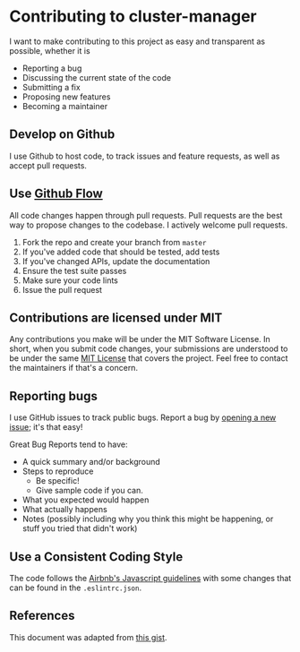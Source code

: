 # Contributing to cluster-manager

I want to make contributing to this project as easy and transparent as possible, whether it is

- Reporting a bug
- Discussing the current state of the code
- Submitting a fix
- Proposing new features
- Becoming a maintainer

## Develop on Github

I use Github to host code, to track issues and feature requests, as well as accept pull requests.

## Use [Github Flow](https://guides.github.com/introduction/flow/index.html)

All code changes happen through pull requests. Pull requests are the best way to propose changes to the codebase. I actively welcome pull requests.

1. Fork the repo and create your branch from `master`
1. If you've added code that should be tested, add tests
1. If you've changed APIs, update the documentation
1. Ensure the test suite passes
1. Make sure your code lints
1. Issue the pull request

## Contributions are licensed under MIT

Any contributions you make will be under the MIT Software License. In short, when you submit code changes, your submissions are understood to be under the same [MIT License](http://choosealicense.com/licenses/mit/) that covers the project. Feel free to contact the maintainers if that's a concern.

## Reporting bugs

I use GitHub issues to track public bugs. Report a bug by [opening a new issue](https://github.com/yashdalfthegray/cluster-manager/issues); it's that easy!

Great Bug Reports tend to have:

- A quick summary and/or background
- Steps to reproduce
  - Be specific!
  - Give sample code if you can.
- What you expected would happen
- What actually happens
- Notes (possibly including why you think this might be happening, or stuff you tried that didn't work)

## Use a Consistent Coding Style

The code follows the [Airbnb's Javascript guidelines](https://github.com/airbnb/javascript) with some changes that can be found in the `.eslintrc.json`.

## References

This document was adapted from [this gist](https://gist.github.com/briandk/3d2e8b3ec8daf5a27a62).
